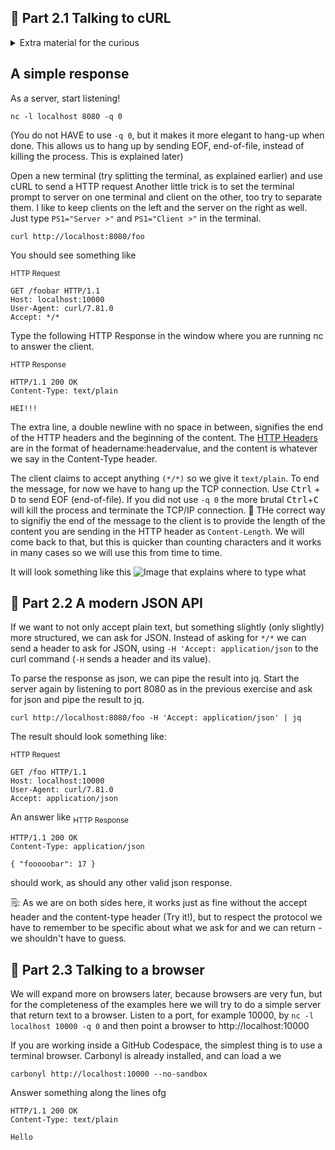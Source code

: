 
## 🧱 Part 2.1 Talking to cURL

<details>
    <summary> Extra material for the curious </summary>

A server will listen to connections on the server's IP adress and a designated port.
(In these exercises, we will only be able to answer one connection at a time, but in practice the server will hand off over connections so it can continue listen for new requests. Each connection is identified by its socket pair, that is the client's IP and port and the server's IP and port.)

</details>

## A simple response

As a server, start listening!
```
nc -l localhost 8080 -q 0
```
(You do not HAVE to use ```-q 0```, but it makes it more elegant to hang-up when done. This allows us to hang up by sending EOF, end-of-file, instead of killing the process. This is explained later)

Open a new terminal (try splitting the terminal, as explained earlier) and use cURL to send a HTTP request
Another little trick is to set the terminal prompt to server on one terminal and client on the other, too try to separate them. I like to keep clients on the left and the server on the right as well. Just type ```PS1="Server >"``` and ```PS1="Client >"``` in
the terminal. 

```
curl http://localhost:8080/foo 
```

You should see something like 

<sub>HTTP Request</sub>
```
GET /foobar HTTP/1.1
Host: localhost:10000
User-Agent: curl/7.81.0
Accept: */*
```

Type the following HTTP Response in the window where you are running nc to answer the client. 

<sub>HTTP Response</sub>
```
HTTP/1.1 200 OK
Content-Type: text/plain

HEI!!!
```

The extra line, a double newline with no space in between, signifies the end of the HTTP headers and the beginning of the content. The [HTTP Headers](https://developer.mozilla.org/en-US/docs/Web/HTTP/Headers) are in the format of headername:headervalue, and the content is
whatever we say in the Content-Type header.

The client claims to accept anything ```(*/*)``` so we give it ```text/plain```.
To end the message, for now we have to hang up the TCP connection. Use <kbd>Ctrl</kbd> + <kbd>D</kbd> to send EOF (end-of-file).  If you did not use ```-q 0``` the more brutal <kbd>Ctrl</kbd>+<kbd>C</kbd> will kill the process and terminate the TCP/IP connection.
📝 THe correct way to signifiy the end of the message to the client is to provide the length of the content you are sending in the HTTP header as ```Content-Length```. We will come back to that, but this is quicker than counting characters and it works in many cases so we will use this
from time to time.

It will look something like this
![Image that explains where to type what](https://user-images.githubusercontent.com/88324093/226139174-37b35ae3-12bc-4a33-9e2d-c0eda8404d3e.png)

## 🧱 Part 2.2 A modern JSON API

If we want to not only accept plain text, but something slightly (only slightly) more structured, we can ask for JSON. Instead of asking for ```*/*``` we can send a header to ask for JSON, using ```-H 'Accept: application/json``` to the curl command (```-H``` sends a header and its value).

To parse the response as json, we can pipe the result into jq. Start the server again by listening to port 8080 as in the previous exercise and ask for json and pipe the result to jq.
```
curl http://localhost:8080/foo -H 'Accept: application/json' | jq
```

The result should look something like:

<sub>HTTP Request</sub>
```
GET /foo HTTP/1.1
Host: localhost:10000
User-Agent: curl/7.81.0
Accept: application/json
```

An answer like
<sub>HTTP Response </sub>
```
HTTP/1.1 200 OK
Content-Type: application/json

{ "fooooobar": 17 }
```

should work, as should any other valid json response. 

🗒️: As we are on both sides here, it works just as fine without the accept header and the content-type header (Try it!), but to respect the protocol we have to remember to be specific about what we ask for and we can return - we shouldn't have to guess. 

## 🧱 Part 2.3 Talking to a browser

We will expand more on browsers later, because browsers are very fun, but for the completeness of the examples here we will try to do a simple server that return text to a browser.
Listen to a port, for example 10000, by ```nc -l localhost 10000 -q 0``` and then point
a browser to http://localhost:10000

If you are working inside a GitHub Codespace, the simplest thing is to use a terminal browser. Carbonyl is already installed, and can load a we
```
carbonyl http://localhost:10000 --no-sandbox
```


Answer something along the lines ofg
```
HTTP/1.1 200 OK
Content-Type: text/plain

Hello
```
